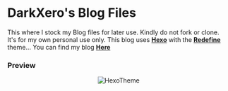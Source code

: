 # DarkXero's Blog Files

This where I stock my Blog files for later use. Kindly do not fork or clone. It's for my own personal use only. This blog uses [**Hexo**](https://hexo.io) with the [**Redefine**](https://github.com/EvanNotFound/hexo-theme-redefine) theme... You can find my blog [**Here**](https://blog.xerolinux.xyz)

### Preview

<div align="center">

![HexoTheme](https://i.imgur.com/PeFBFtv.png)

</div>
